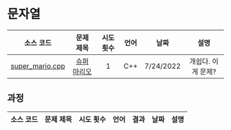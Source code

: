 # 문자열
|소스 코드|문제 제목|시도 횟수|언어|날짜|설명|
|:---:|:---:|:---:|:---:|:---:|:---:|
|[super_mario.cpp](./super_mario.cpp)|[슈퍼 마리오](http://boj.kr/2851)|1|C++|7/24/2022|개쉽다. 이게 문제?|

## 과정
|소스 코드|문제 제목|시도 횟수|언어|결과|날짜|설명|
|:---:|:---:|:---:|:---:|:---:|:---:|:---:|